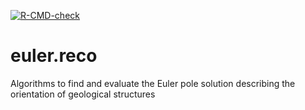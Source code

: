 <!-- badges: start -->
[![R-CMD-check](https://github.com/tobiste/euler_reco/actions/workflows/R-CMD-check.yaml/badge.svg)](https://github.com/tobiste/euler_reco/actions/workflows/R-CMD-check.yaml)
<!-- badges: end -->

# euler.reco
Algorithms to find and evaluate the Euler pole solution describing the 
orientation of geological structures
